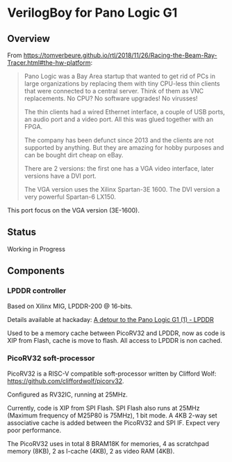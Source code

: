 VerilogBoy for Pano Logic G1
============================

## Overview

From https://tomverbeure.github.io/rtl/2018/11/26/Racing-the-Beam-Ray-Tracer.html#the-hw-platform:

> Pano Logic was a Bay Area startup that wanted to get rid of PCs in large organizations by replacing them with tiny CPU-less thin clients that were connected to a central server. Think of them as VNC replacements. No CPU? No software upgrades! No virusses!
> 
> The thin clients had a wired Ethernet interface, a couple of USB ports, an audio port and a video port.
> All this was glued together with an FPGA.
> 
> The company has been defunct since 2013 and the clients are not supported by anything. But they are amazing for hobby purposes and can be bought dirt cheap on eBay.
> 
> There are 2 versions: the first one has a VGA video interface, later versions have a DVI port.
> 
> The VGA version uses the Xilinx Spartan-3E 1600. The DVI version a very powerful Spartan-6 LX150.

This port focus on the VGA version (3E-1600).

## Status

Working in Progress

## Components

### LPDDR controller

Based on Xilinx MIG, LPDDR-200 @ 16-bits.

Details available at hackaday: [A detour to the Pano Logic G1 (1) - LPDDR](https://hackaday.io/project/57660/log/159790-a-detour-to-the-pano-logic-g1-1-lpddr)

Used to be a memory cache between PicoRV32 and LPDDR, now as code is XIP from Flash, cache is move to flash. All access to LPDDR is non cached.

### PicoRV32 soft-processor

PicoRV32 is a RISC-V compatible soft-processor written by Clifford Wolf: https://github.com/cliffordwolf/picorv32.

Configured as RV32IC, running at 25MHz.

Currently, code is XIP from SPI Flash. SPI Flash also runs at 25MHz (Maximum frequency of M25P80 is 75MHz), 1 bit mode. A 4KB 2-way set associative cache is added between the PicoRV32 and SPI IF. Expect very poor performance.

The PicoRV32 uses in total 8 BRAM18K for memories, 4 as scratchpad memory (8KB), 2 as I-cache (4KB), 2 as video RAM (4KB).
